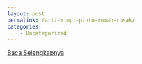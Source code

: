 ```yaml
---
layout: post
permalink: /arti-mimpi-pintu-rumah-rusak/
categories:
    - Uncategorized
---
```


[Baca Selengkapnya](/08)